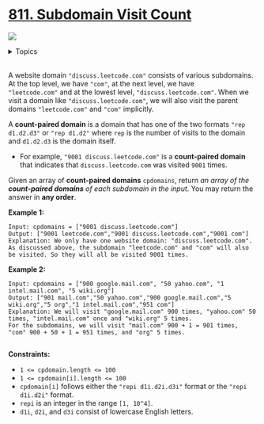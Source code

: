 # [811. Subdomain Visit Count](https://leetcode.cn/problems/subdomain-visit-count/)

![](https://img.shields.io/badge/Difficulty-Medium-F8AF40.svg)

<details>
<summary>Topics</summary>

* [`Array`](https://leetcode.com/tag/array/)
* [`Counting`](https://leetcode.com/tag/Counting/)
* [`String`](https://leetcode.com/tag/string/)
* [`Hash Table`](https://leetcode.com/tag/hash-table/)

</details>
<br />

A website domain `"discuss.leetcode.com"` consists of various subdomains. At the top level, we have `"com"`, at the next level, we have `"leetcode.com"` and at the lowest level, `"discuss.leetcode.com"`. When we visit a domain like `"discuss.leetcode.com"`, we will also visit the parent domains `"leetcode.com"` and `"com"` implicitly.

A **count-paired domain** is a domain that has one of the two formats `"rep d1.d2.d3"` or `"rep d1.d2"` where `rep` is the number of visits to the domain and `d1.d2.d3` is the domain itself.

 + For example, `"9001 discuss.leetcode.com"` is a **count-paired domain** that indicates that `discuss.leetcode.com` was visited `9001` times.

Given an array of **count-paired domains** `cpdomains`, return *an array of the **count-paired domains** of each subdomain in the input*. You may return the answer in **any order**.


**Example 1:**

    Input: cpdomains = ["9001 discuss.leetcode.com"]
    Output: ["9001 leetcode.com","9001 discuss.leetcode.com","9001 com"]
    Explanation: We only have one website domain: "discuss.leetcode.com".
    As discussed above, the subdomain "leetcode.com" and "com" will also be visited. So they will all be visited 9001 times.

**Example 2:**

    Input: cpdomains = ["900 google.mail.com", "50 yahoo.com", "1 intel.mail.com", "5 wiki.org"]
    Output: ["901 mail.com","50 yahoo.com","900 google.mail.com","5 wiki.org","5 org","1 intel.mail.com","951 com"]
    Explanation: We will visit "google.mail.com" 900 times, "yahoo.com" 50 times, "intel.mail.com" once and "wiki.org" 5 times.
    For the subdomains, we will visit "mail.com" 900 + 1 = 901 times, "com" 900 + 50 + 1 = 951 times, and "org" 5 times.
     

**Constraints:**

 + `1 <= cpdomain.length <= 100`
 + `1 <= cpdomain[i].length <= 100`
 + `cpdomain[i]` follows either the `"repi d1i.d2i.d3i"` format or the `"repi d1i.d2i"` format.
 + `repi` is an integer in the range `[1, 10^4]`.
 + `d1i`, `d2i`, and `d3i` consist of lowercase English letters.

